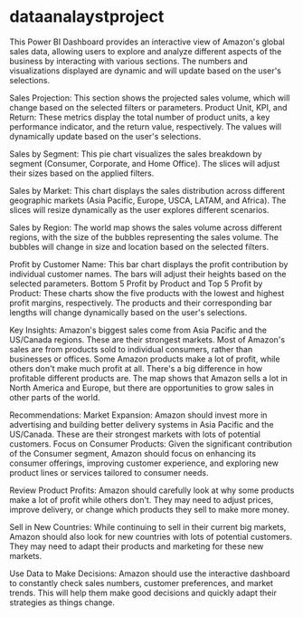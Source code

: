 # dataanalaystproject
This Power BI Dashboard provides an interactive view of Amazon's global sales data, allowing users to explore and analyze different aspects of the business by interacting with various sections. The numbers and visualizations displayed are dynamic and will update based on the user's selections.

Sales Projection: This section shows the projected sales volume, which will change based on the selected filters or parameters. Product Unit, KPI, and Return: These metrics display the total number of product units, a key performance indicator, and the return value, respectively. The values will dynamically update based on the user's selections.

Sales by Segment: This pie chart visualizes the sales breakdown by segment (Consumer, Corporate, and Home Office). The slices will adjust their sizes based on the applied filters.

Sales by Market: This chart displays the sales distribution across different geographic markets (Asia Pacific, Europe, USCA, LATAM, and Africa). The slices will resize dynamically as the user explores different scenarios.

Sales by Region: The world map shows the sales volume across different regions, with the size of the bubbles representing the sales volume. The bubbles will change in size and location based on the selected filters.

Profit by Customer Name: This bar chart displays the profit contribution by individual customer names. The bars will adjust their heights based on the selected parameters. Bottom 5 Profit by Product and Top 5 Profit by Product: These charts show the five products with the lowest and highest profit margins, respectively. The products and their corresponding bar lengths will change dynamically based on the user's selections.

Key Insights:
Amazon's biggest sales come from Asia Pacific and the US/Canada regions. These are their strongest markets. Most of Amazon's sales are from products sold to individual consumers, rather than businesses or offices. Some Amazon products make a lot of profit, while others don't make much profit at all. There's a big difference in how profitable different products are. The map shows that Amazon sells a lot in North America and Europe, but there are opportunities to grow sales in other parts of the world.

Recommendations:
Market Expansion: Amazon should invest more in advertising and building better delivery systems in Asia Pacific and the US/Canada. These are their strongest markets with lots of potential customers. Focus on Consumer Products: Given the significant contribution of the Consumer segment, Amazon should focus on enhancing its consumer offerings, improving customer experience, and exploring new product lines or services tailored to consumer needs.

Review Product Profits: Amazon should carefully look at why some products make a lot of profit while others don't. They may need to adjust prices, improve delivery, or change which products they sell to make more money.

Sell in New Countries: While continuing to sell in their current big markets, Amazon should also look for new countries with lots of potential customers. They may need to adapt their products and marketing for these new markets.

Use Data to Make Decisions: Amazon should use the interactive dashboard to constantly check sales numbers, customer preferences, and market trends. This will help them make good decisions and quickly adapt their strategies as things change.
